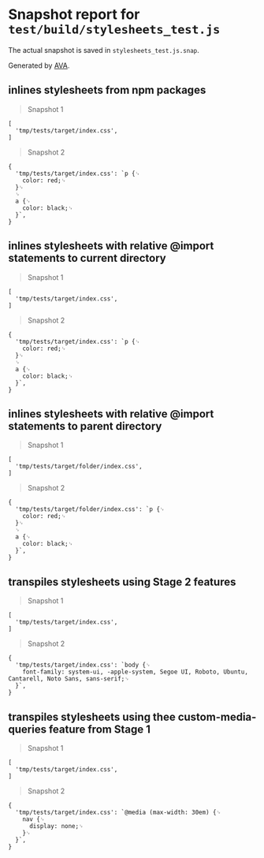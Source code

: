 # Snapshot report for `test/build/stylesheets_test.js`

The actual snapshot is saved in `stylesheets_test.js.snap`.

Generated by [AVA](https://ava.li).

## inlines stylesheets from npm packages

> Snapshot 1

    [
      'tmp/tests/target/index.css',
    ]

> Snapshot 2

    {
      'tmp/tests/target/index.css': `p {␊
        color: red;␊
      }␊
      ␊
      a {␊
        color: black;␊
      }`,
    }

## inlines stylesheets with relative @import statements to current directory

> Snapshot 1

    [
      'tmp/tests/target/index.css',
    ]

> Snapshot 2

    {
      'tmp/tests/target/index.css': `p {␊
        color: red;␊
      }␊
      ␊
      a {␊
        color: black;␊
      }`,
    }

## inlines stylesheets with relative @import statements to parent directory

> Snapshot 1

    [
      'tmp/tests/target/folder/index.css',
    ]

> Snapshot 2

    {
      'tmp/tests/target/folder/index.css': `p {␊
        color: red;␊
      }␊
      ␊
      a {␊
        color: black;␊
      }`,
    }

## transpiles stylesheets using Stage 2 features

> Snapshot 1

    [
      'tmp/tests/target/index.css',
    ]

> Snapshot 2

    {
      'tmp/tests/target/index.css': `body {␊
        font-family: system-ui, -apple-system, Segoe UI, Roboto, Ubuntu, Cantarell, Noto Sans, sans-serif;␊
      }`,
    }

## transpiles stylesheets using thee custom-media-queries feature from Stage 1

> Snapshot 1

    [
      'tmp/tests/target/index.css',
    ]

> Snapshot 2

    {
      'tmp/tests/target/index.css': `@media (max-width: 30em) {␊
        nav {␊
          display: none;␊
        }␊
      }`,
    }
